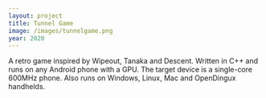```yaml
---
layout: project
title: Tunnel Game
image: /images/tunnelgame.png
year: 2020
---
```


A retro game inspired by Wipeout, Tanaka and Descent. Written in C++ and runs on any Android phone with a GPU. The target device is a single-core 600MHz phone. Also runs on Windows, Linux, Mac and OpenDingux handhelds.